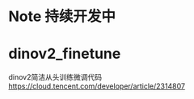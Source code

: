 # Note 持续开发中 
# dinov2_finetune
dinov2简洁从头训练微调代码
https://cloud.tencent.com/developer/article/2314807